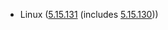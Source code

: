 - Linux ([5.15.131](https://lwn.net/Articles/943755) (includes [5.15.130](https://lwn.net/Articles/943404)))
